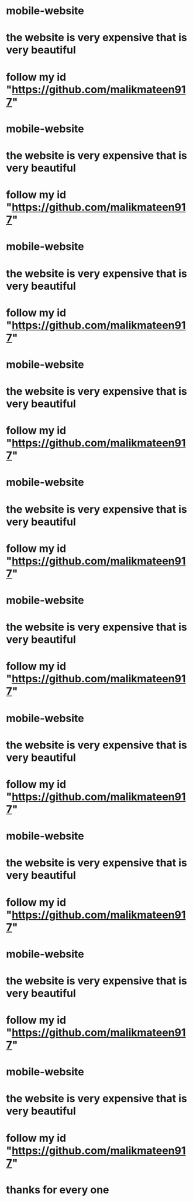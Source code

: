 # mobile-website
# the website is very expensive that is very beautiful
# follow my id "https://github.com/malikmateen917"


# mobile-website
# the website is very expensive that is very beautiful
# follow my id "https://github.com/malikmateen917"


# mobile-website
# the website is very expensive that is very beautiful
# follow my id "https://github.com/malikmateen917"


# mobile-website
# the website is very expensive that is very beautiful
# follow my id "https://github.com/malikmateen917"


# mobile-website
# the website is very expensive that is very beautiful
# follow my id "https://github.com/malikmateen917"



# mobile-website
# the website is very expensive that is very beautiful
# follow my id "https://github.com/malikmateen917"


# mobile-website
# the website is very expensive that is very beautiful
# follow my id "https://github.com/malikmateen917"


# mobile-website
# the website is very expensive that is very beautiful
# follow my id "https://github.com/malikmateen917"


# mobile-website
# the website is very expensive that is very beautiful
# follow my id "https://github.com/malikmateen917"

# mobile-website
# the website is very expensive that is very beautiful
# follow my id "https://github.com/malikmateen917"

# thanks for every one
